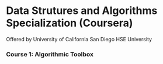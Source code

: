 # Data Strutures and Algorithms Specialization (Coursera)
Offered by 
University of California San Diego
HSE University

### Course 1: Algorithmic Toolbox